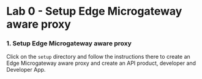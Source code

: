 # Lab 0 - Setup Edge Microgateway aware proxy

### 1. Setup Edge Microgateway aware proxy

Click on the `setup` directory and follow the instructions there to create an Edge Microgateway aware proxy and create an API product, developer and Developer App.
